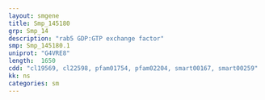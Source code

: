 ```yaml
---
layout: smgene
title: Smp_145180
grp: Smp_14
description: "rab5 GDP:GTP exchange factor"
smp: Smp_145180.1
uniprot: "G4VRE8"
length:  1650
cdd: "cl19569, cl22598, pfam01754, pfam02204, smart00167, smart00259"
kk: ns
categories: sm
---
```

